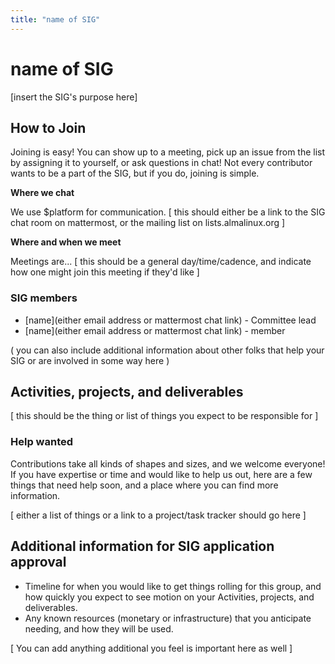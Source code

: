 ```yaml
---
title: "name of SIG"
---
```

# name of SIG

[insert the SIG's purpose here]

## How to Join

Joining is easy! You can show up to a meeting, pick up an issue from the list by assigning it to yourself, or ask questions in chat! Not every contributor wants to be a part of the SIG, but if you do, joining is simple. 

**Where we chat**

We use $platform for communication. [ this should either be a link to the SIG chat room on mattermost, or the mailing list on lists.almalinux.org ]

**Where and when we meet**

Meetings are... [ this should be a general day/time/cadence, and indicate how one might join this meeting if they'd like ]

### SIG members


* [name](either email address or mattermost chat link) - Committee lead
* [name](either email address or mattermost chat link) - member

( you can also include additional information about other folks that help your SIG or are involved in some way here )

## Activities, projects, and deliverables

[ this should be the thing or list of things you expect to be responsible for ]

### Help wanted

Contributions take all kinds of shapes and sizes, and we welcome everyone! If you have expertise or time and would like to help us out, here are a few things that need help soon, and a place where you can find more information.

[ either a list of things or a link to a project/task tracker should go here ]

## Additional information for SIG application approval

* Timeline for when you would like to get things rolling for this group, and how quickly you expect to see motion on your Activities, projects, and deliverables.
* Any known resources (monetary or infrastructure) that you anticipate needing, and how they will be used.

[ You can add anything additional you feel is important here as well ]
